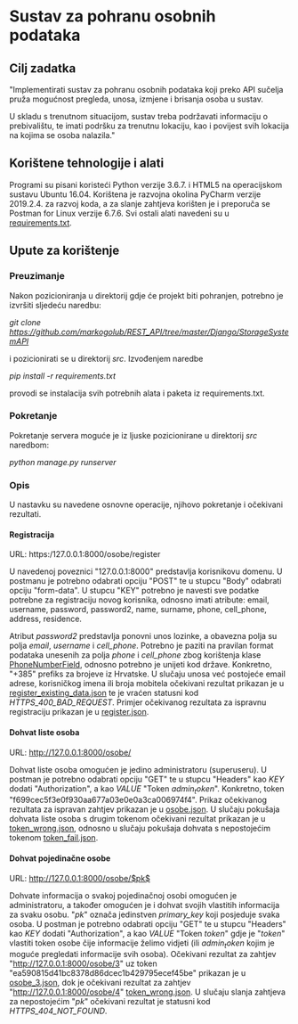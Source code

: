 # Sustav za pohranu osobnih podataka

## Cilj zadatka

"Implementirati sustav za pohranu osobnih podataka koji preko API sučelja pruža mogućnost pregleda, unosa, izmjene i brisanja osoba u sustav.

 U skladu s trenutnom situacijom, sustav treba podržavati informaciju o prebivalištu, te imati podršku za trenutnu lokaciju, kao i povijest svih lokacija na kojima se osoba nalazila."


## Korištene tehnologije i alati

Programi su pisani koristeći Python verzije 3.6.7. i HTML5 na operacijskom sustavu Ubuntu 16.04. Korištena je razvojna okolina PyCharm verzije 2019.2.4. za razvoj koda, a za slanje zahtjeva korišten je i preporuča se Postman for Linux verzije 6.7.6. Svi ostali alati navedeni su u [requirements.txt](https://github.com/markogolub/REST_API/blob/master/Django/StorageSystemAPI/src/requirements.txt).

## Upute za korištenje

### Preuzimanje

Nakon pozicioniranja u direktorij gdje će projekt biti pohranjen, potrebno je izvršiti sljedeću naredbu:

*git clone https://github.com/markogolub/REST_API/tree/master/Django/StorageSystemAPI*

i pozicionirati se u direktorij *src*. Izvođenjem naredbe

*pip install -r requirements.txt*

provodi se instalacija svih potrebnih alata i paketa iz requirements.txt. 

### Pokretanje

Pokretanje servera moguće je iz ljuske pozicionirane u direktorij *src* naredbom:

*python manage.py runserver*

### Opis

U nastavku su navedene osnovne operacije, njihovo pokretanje i očekivani rezultati.

#### Registracija 

URL: https:/127.0.0.1:8000/osobe/register

U navedenoj poveznici "127.0.0.1:8000" predstavlja korisnikovu domenu. U postmanu je potrebno odabrati opciju "POST" te u stupcu "Body" odabrati opciju "form-data". U stupcu "KEY" potrebno je navesti sve podatke potrebne za registraciju novog korisnika, odnosno imati atribute: email, username, password, password2, name, surname, phone, cell_phone, address, residence.

Atribut *password2* predstavlja ponovni unos lozinke, a obavezna polja su polja *email*, *username* i *cell_phone*. Potrebno je paziti na pravilan format podataka unesenih za polja *phone* i *cell_phone* zbog korištenja klase [PhoneNumberField](https://pypi.org/project/django-phonenumber-field/), odnosno potrebno je unijeti kod države. Konkretno, "+385" prefiks za brojeve iz Hrvatske.
U slučaju unosa već postojeće email adrese, korisničkog imena ili broja mobitela očekivani rezultat prikazan je u [register_existing_data.json](https://github.com/markogolub/REST_API/blob/master/Django/StorageSystemAPI/expected_results/register_existing_data.json) te je vraćen statusni kod *HTTPS_400_BAD_REQUEST*. Primjer očekivanog rezultata za ispravnu registraciju prikazan je u [register.json](https://github.com/markogolub/REST_API/blob/master/Django/StorageSystemAPI/expected_results/register.json).

#### Dohvat liste osoba

URL: http://127.0.0.1:8000/osobe/

Dohvat liste osoba omogućen je jedino administratoru (superuseru). U postman je potrebno odabrati opciju "GET" te u stupcu "Headers" kao *KEY* dodati "Authorization", a kao *VALUE* "Token $admin_token$". Konkretno, token "f699cec5f3e0f930aa677a03e0e0a3ca006974f4". Prikaz očekivanog rezultata za ispravan zahtjev prikazan je u [osobe.json](https://github.com/markogolub/REST_API/blob/master/Django/StorageSystemAPI/expected_results/osobe.json). U slučaju pokušaja dohvata liste osoba s drugim tokenom očekivani rezultat prikazan je u [token_wrong.json](https://github.com/markogolub/REST_API/blob/master/Django/StorageSystemAPI/expected_results/token_wrong.json), odnosno u slučaju pokušaja dohvata s nepostojećim tokenom [token_fail.json](https://github.com/markogolub/REST_API/blob/master/Django/StorageSystemAPI/expected_results/token_fail.json).

#### Dohvat pojedinačne osobe

URL: http://127.0.0.1:8000/osobe/$pk$

Dohvate informacija o svakoj pojedinačnoj osobi omogućen je administratoru, a također omogućen je i dohvat svojih vlastitih informacija za svaku osobu. "$pk$" označa jedinstven *primary_key* koji posjeduje svaka osoba. U postman je potrebno odabrati opciju "GET" te u stupcu "Headers" kao *KEY* dodati "Authorization", a kao *VALUE* "Token $token$" gdje je "$token$" vlastiti token osobe čije informacije želimo vidjeti (ili $admin_token$ kojim je moguće pregledati informacije svih osoba). Očekivani rezultat za zahtjev "http://127.0.0.1:8000/osobe/3" uz token "ea590815d41bc8378d86dcec1b429795ecef45be" prikazan je u [osobe_3.json](https://github.com/markogolub/REST_API/blob/master/Django/StorageSystemAPI/expected_results/osobe_3.json), dok je očekivani rezultat za zahtjev "http://127.0.0.1:8000/osobe/4" [token_wrong.json](https://github.com/markogolub/REST_API/blob/master/Django/StorageSystemAPI/expected_results/token_wrong.json). U slučaju slanja zahtjeva za nepostojećim "$pk$" očekivani rezultat je statusni kod *HTTPS_404_NOT_FOUND*. 


